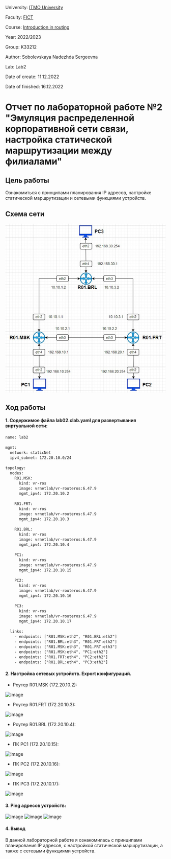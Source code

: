University: [ITMO University](https://itmo.ru/ru/)

Faculty: [FICT](https://fict.itmo.ru)

Course: [Introduction in routing](https://github.com/itmo-ict-faculty/introduction-in-routing)

Year: 2022/2023

Group: K33212

Author: Sobolevskaya Nadezhda Sergeevna

Lab: Lab2

Date of create: 11.12.2022

Date of finished: 16.12.2022

# Отчет по лабораторной работе №2 "Эмуляция распределенной корпоративной сети связи, настройка статической маршрутизации между филиалами"

## Цель работы

Ознакомиться с принципами планирования IP адресов, настройке статической маршрутизации и сетевыми функциями устройств.

## Схема сети

![image](./scheme02.jpg)

## Ход работы
#### 1. Содержимое файла lab02.clab.yaml для развертывания виртуальной сети:
```
name: lab2

mgmt:
  network: staticNet
  ipv4_subnet: 172.20.10.0/24

topology:
  nodes:
    R01.MSK:
      kind: vr-ros
      image: vrnetlab/vr-routeros:6.47.9
      mgmt_ipv4: 172.20.10.2
    
    R01.FRT:
      kind: vr-ros
      image: vrnetlab/vr-routeros:6.47.9
      mgmt_ipv4: 172.20.10.3

    R01.BRL:
      kind: vr-ros
      image: vrnetlab/vr-routeros:6.47.9
      mgmt_ipv4: 172.20.10.4

    PC1: 
      kind: vr-ros
      image: vrnetlab/vr-routeros:6.47.9
      mgmt_ipv4: 172.20.10.15

    PC2: 
      kind: vr-ros
      image: vrnetlab/vr-routeros:6.47.9
      mgmt_ipv4: 172.20.10.16

    PC3: 
      kind: vr-ros
      image: vrnetlab/vr-routeros:6.47.9
      mgmt_ipv4: 172.20.10.17

  links:
    - endpoints: ["R01.MSK:eth2", "R01.BRL:eth2"]
    - endpoints: ["R01.BRL:eth3", "R01.FRT:eth2"]
    - endpoints: ["R01.MSK:eth3", "R01.FRT:eth3"]
    - endpoints: ["R01.MSK:eth4", "PC1:eth2"]
    - endpoints: ["R01.FRT:eth4", "PC2:eth2"]
    - endpoints: ["R01.BRL:eth4", "PC3:eth2"]
```

#### 2. Настройка сетевых устройств. Export конфигураций.

- Роутер R01.MSK (172.20.10.2): 

![image](https://user-images.githubusercontent.com/43678322/207968819-a75b02c2-fbbb-49ae-8d7a-6385b4310dfc.png)

- Роутер R01.FRT (172.20.10.3): 

![image](https://user-images.githubusercontent.com/43678322/207968869-c8c34bc3-851c-4099-bb37-e6e33f100e18.png)

- Роутер R01.BRL (172.20.10.4): 

![image](https://user-images.githubusercontent.com/43678322/207968982-d1f4bd44-0e12-4c4b-bff8-c0873b63f440.png)

- ПК PC1 (172.20.10.15): 

![image](https://user-images.githubusercontent.com/43678322/207969128-1e765f15-27bd-440c-adde-63e0377cca7c.png)

- ПК PC2 (172.20.10.16): 

![image](https://user-images.githubusercontent.com/43678322/207969213-d42b855a-415c-4a01-abe9-160591bfdcd1.png)

- ПК PC3 (172.20.10.17): 

![image](https://user-images.githubusercontent.com/43678322/207969307-c5ca736a-1872-4a82-a467-0edfaec0db79.png)

#### 3. Ping адресов устройств:

![image](https://user-images.githubusercontent.com/43678322/207968441-45c3c233-4d45-4638-bf95-df2a1669a05b.png)
![image](https://user-images.githubusercontent.com/43678322/207968480-b08debfc-692f-46f7-a7b1-1b0cf564885f.png)
![image](https://user-images.githubusercontent.com/43678322/207968408-2e9c6abf-b133-400a-83ea-032a66dd8d2d.png)

#### 4. Вывод
В данной лабораторной работе я ознакомилась с принципами планирования IP адресов, с настройкой статической маршрутизации, а также с сетевыми функциями устройств.
